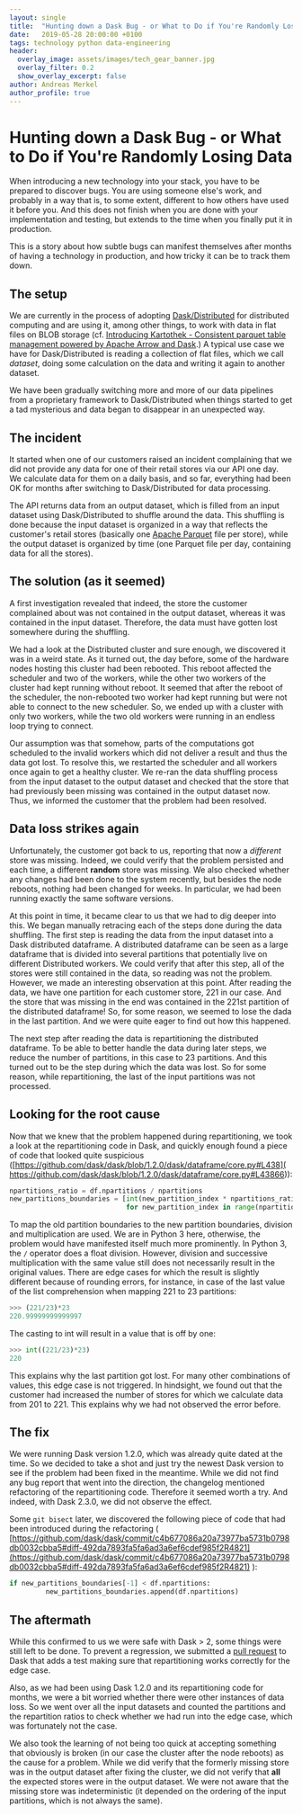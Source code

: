 ```yaml
---
layout: single
title:  "Hunting down a Dask Bug - or What to Do if You're Randomly Losing Data"
date:   2019-05-28 20:00:00 +0100
tags: technology python data-engineering
header:
  overlay_image: assets/images/tech_gear_banner.jpg
  overlay_filter: 0.2
  show_overlay_excerpt: false
author: Andreas Merkel
author_profile: true
---
```

# Hunting down a Dask Bug - or What to Do if You're Randomly Losing Data

When introducing a new technology into your stack, you have to be prepared to discover
bugs. You are using someone else's work, and probably in a way that is, to some extent,
different to how others have used it before you. And this does not finish when you
are done with your implementation and testing, but extends to the time when you
finally put it in production.

This is a story about how subtle bugs can manifest themselves after months of having
a technology in production, and how tricky it can be to track them down.

## The setup

We are currently in the process of adopting
[Dask/Distributed](https://distributed.dask.org) for distributed computing and are using
it, among other things, to work with data in flat files on BLOB storage (cf.
[Introducing Kartothek - Consistent parquet table management powered by Apache Arrow and
Dask](https://tech.jda.com/introducing-kartothek/).)
A typical use case we have for Dask/Distributed is reading a collection of flat files,
which we call *dataset*, doing some calculation on the data and writing it again to
another dataset.

We have been gradually switching more and more of our data pipelines from a proprietary
framework to Dask/Distributed when
things started to get a tad mysterious and data began to disappear in an unexpected way.

## The incident

It started when one of our customers raised an incident complaining that we did not
provide any data for one of their retail stores via our API one day. We calculate data for them
on a daily basis, and so far, everything had been OK for months after
switching to Dask/Distributed for data processing.

The API returns data from an output dataset, which is
filled from an input dataset using Dask/Distributed
to shuffle around the data. This shuffling is done because the input dataset is
organized in a way that reflects the customer's retail stores (basically one [Apache
Parquet](https://parquet.apache.org) file per store), while the output dataset is
organized by time (one Parquet file per day, containing data for all the stores).

## The solution (as it seemed)

A first investigation revealed that indeed, the store the customer complained about
was not contained in the output dataset, whereas it was contained in the input dataset.
Therefore, the data must have gotten lost somewhere during the shuffling.

We had a look at the Distributed cluster and sure enough, we discovered it was in a
weird state. As it turned out, the day before, some of the hardware nodes hosting this
cluster had been rebooted. This reboot affected the scheduler and two of the workers, while
the other two workers of the cluster had kept running without reboot.
It seemed that after the reboot of the scheduler, the non-rebooted two worker had kept
running but were not able to
connect to the new scheduler. So, we ended up with a cluster with only two workers,
while the two old workers were running in an endless loop trying to connect.

Our assumption was that somehow, parts of the computations got scheduled to the invalid
workers which did not deliver a result and thus the data got lost.
To resolve this, we restarted the scheduler and all workers once again to get a
healthy cluster. We re-ran the data shuffling process from the input dataset
to the output dataset and checked that the store that had previously been missing was
contained in the output dataset now. Thus, we informed the customer that the problem
had been resolved.

## Data loss strikes again

Unfortunately, the customer got back to us, reporting that now a *different* store was
missing. Indeed, we could verify that the problem persisted and each time, a different
**random** store was missing. We also checked whether any changes had been done to the
system recently, but besides the node reboots, nothing had been changed for weeks.
In particular, we had been running exactly the same software versions.

At this point in time, it became clear to us that we had to dig deeper into this.
We began manually retracing each of the steps done during the data shuffling.
The first step is reading the data from the input dataset into a Dask distributed
dataframe. A distributed dataframe can
be seen as a large dataframe that is divided into several partitions that potentially
live on different Distributed workers.
We could verify that after this step, all of the stores were still contained
in the data, so reading was not the problem. However, we made an interesting observation
at this point. After reading the data, we have one partition
for each customer store, 221 in our case. And the store that was missing in the end was
contained in the 221st partition of the distributed dataframe! So, for some reason, we
seemed to lose the dada in the last partition. And we were quite eager to find out how
this happened.

The next step after reading the data is repartitioning the distributed dataframe.
To be able to better handle the data during
later steps, we reduce the number of partitions, in this case to 23 partitions. And this
turned out to be the step during which the data was lost. So for some reason, while
repartitioning, the last of the input partitions was not processed.

## Looking for the root cause

Now that we knew that the problem happened during repartitioning, we took a look at the
repartitioning code in Dask, and quickly enough found a piece of code that looked quite
suspicious ([https://github.com/dask/dask/blob/1.2.0/dask/dataframe/core.py#L438](
https://github.com/dask/dask/blob/1.2.0/dask/dataframe/core.py#L43866)):

```python
npartitions_ratio = df.npartitions / npartitions
new_partitions_boundaries = [int(new_partition_index * npartitions_ratio)
                             for new_partition_index in range(npartitions + 1)]
```

To map the old partition boundaries to the new partition boundaries, division
and multiplication are used. We are in Python 3 here, otherwise, the problem would have
manifested itself much more prominently. In Python 3, the `/` operator does a float
division. However, division and successive multiplication with the same value still
does not necessarily result in the original values. There are edge cases for which
the result is slightly different because of rounding errors, for instance, in case
of the last value of the list comprehension when mapping 221 to 23 partitions:

```python
>>> (221/23)*23
220.99999999999997
```

The casting to int will result in a value that is off by one:
```python
>>> int((221/23)*23)
220
```

This explains why the last partition got lost. For many other combinations of values,
this edge case is not triggered. In hindsight, we found out that the customer had
increased the number of stores for which we calculate data from 201 to 221. This
explains why we had not observed the error before.

## The fix

We were running Dask version 1.2.0, which was already quite dated at the time. So we
decided to take a shot and just try the newest Dask version to see if the problem had
been fixed in the meantime. While we did not find any bug report that went into the
direction, the changelog mentioned refactoring of the repartitioning code. Therefore
it seemed
worth a try. And indeed, with Dask 2.3.0, we did not observe the effect.

Some `git bisect` later, we discovered the following piece of code that had been
introduced during the refactoring (
[https://github.com/dask/dask/commit/c4b677086a20a73977ba5731b0798db0032cbba5#diff-492da7893fa5fa6ad3a6ef6cdef985f2R4821](https://github.com/dask/dask/commit/c4b677086a20a73977ba5731b0798db0032cbba5#diff-492da7893fa5fa6ad3a6ef6cdef985f2R4821)
):

```python
if new_partitions_boundaries[-1] < df.npartitions:
￼        new_partitions_boundaries.append(df.npartitions)
```

## The aftermath

While this confirmed to us we were safe with Dask > 2, some things were still left to be
done. To prevent a regression, we submitted a [pull request](https://github.com/dask/dask/pull/5433) to Dask that adds a test
making sure that repartitioning works correctly for the edge case.

Also, as we had been using Dask 1.2.0 and its repartitioning code for months, we were a bit
worried whether there were other instances of data loss. So we went over all the
input datasets and counted the partitions and the repartition ratios to check whether
we had run into the edge case, which was fortunately not the case.

We also took the learning of not being too quick at accepting something that obviously
is broken (in our case the cluster after the node reboots) as the cause for a problem.
While we did verify that the formerly missing store was in the output dataset after
fixing the cluster, we did not verify that **all** the expected stores were in the
output dataset. We were not aware that the missing store was indeterministic (it
depended on the ordering of the input partitions, which is not always the same).
